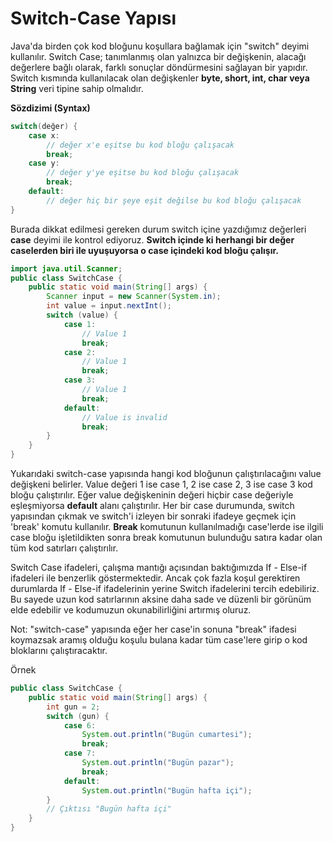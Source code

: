 # Switch-Case Yapısı
Java'da birden çok kod bloğunu koşullara bağlamak için "switch" deyimi kullanılır. Switch Case; tanımlanmış olan yalnızca bir değişkenin, alacağı değerlere bağlı olarak, farklı sonuçlar döndürmesini sağlayan bir yapıdır. Switch kısmında kullanılacak olan değişkenler **byte, short, int, char veya String** veri tipine sahip olmalıdır.

**Sözdizimi (Syntax)**
```java
switch(değer) {
    case x:
        // değer x'e eşitse bu kod bloğu çalışacak
        break;
    case y:
        // değer y'ye eşitse bu kod bloğu çalışacak
        break;
    default:
        // değer hiç bir şeye eşit değilse bu kod bloğu çalışacak
}
```
Burada dikkat edilmesi gereken durum switch içine yazdığımız değerleri **case** deyimi ile kontrol ediyoruz. **Switch içinde ki herhangi bir değer caselerden biri ile uyuşuyorsa o case içindeki kod bloğu çalışır.**
```java
import java.util.Scanner;
public class SwitchCase {
    public static void main(String[] args) {
        Scanner input = new Scanner(System.in);
        int value = input.nextInt();
        switch (value) {
            case 1:
                // Value 1
                break;
            case 2:
                // Value 1
                break;
            case 3:
                // Value 1
                break;
            default:
                // Value is invalid
                break;
        }
    }
}
```
Yukarıdaki switch-case yapısında hangi kod bloğunun çalıştırılacağını value değişkeni belirler. Value değeri 1 ise case 1, 2 ise case 2, 3 ise case 3 kod bloğu çalıştırılır. Eğer value değişkeninin değeri hiçbir case değeriyle eşleşmiyorsa **default** alanı çalıştırılır. Her bir case durumunda, switch yapısından çıkmak ve switch'i izleyen bir sonraki ifadeye geçmek için 'break' komutu kullanılır. **Break** komutunun kullanılmadığı case'lerde ise ilgili case bloğu işletildikten sonra break komutunun bulunduğu satıra kadar olan tüm kod satırları çalıştırılır. 

Switch Case ifadeleri, çalışma mantığı açısından baktığımızda If - Else-if ifadeleri ile benzerlik göstermektedir. Ancak çok fazla koşul gerektiren durumlarda If - Else-if ifadelerinin yerine Switch ifadelerini tercih edebiliriz. Bu sayede uzun kod satırlarının aksine daha sade ve düzenli bir görünüm elde edebilir ve kodumuzun okunabilirliğini artırmış oluruz.

Not: "switch-case" yapısında eğer her case'in sonuna "break" ifadesi koymazsak aramış olduğu koşulu bulana kadar tüm case'lere girip o kod bloklarını çalıştıracaktır.

Örnek
```java
public class SwitchCase {
    public static void main(String[] args) {
        int gun = 2;
        switch (gun) {
            case 6:
                System.out.println("Bugün cumartesi");
                break;
            case 7:
                System.out.println("Bugün pazar");
                break;
            default:
                System.out.println("Bugün hafta içi");
        }
        // Çıktısı "Bugün hafta içi"
    }
}
```
